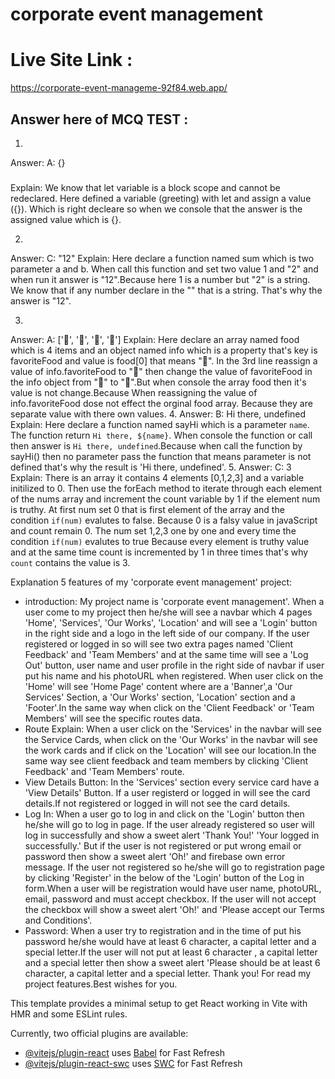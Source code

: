 # corporate event management
# Live Site Link : 
https://corporate-event-manageme-92f84.web.app/

## Answer here of MCQ TEST : 
1.
Answer: A: {}
### 
Explain: We know that let variable is a block scope and cannot be redeclared. Here defined a variable (greeting) with let and assign a value ({}). Which is right decleare so when we console that the answer is the assigned value which is {}.

2.
Answer: C: "12"
Explain: Here declare a function named sum which is two parameter a and b. When call this function and set two value 1 and "2" and when run it answer is "12".Because here 1 is a number but "2" is a string. We know that if any number declare in the "" that is a string. That's why the answer is "12". 

3. 
Answer: A: ['🍕', '🍫', '🥑', '🍔']
Explain: Here declare an array named food which is 4 items and an object named info which is a property that's key is favoriteFood and value is food[0] that means "🍕". In the 3rd line reassign a value of info.favoriteFood to "🍝" then change the value of favoriteFood in the info object from "🍕" to "🍝".But when console the array food then it's value is not change.Because When reassigning the value of info.favoriteFood dose not effect the orginal food array. Because they are separate value with there own values.
4.
Answer: B: Hi there, undefined
Explain: Here declare a function named sayHi which is a parameter `name`. The function return `Hi there, ${name}`. When console the function or call then answer is `Hi there, undefined`.Because when call the function by sayHi() then no parameter pass the function that means parameter is not defined that's why the result is 'Hi there, undefined'.
5. 
Answer: C: 3
Explain: There is an array it contains 4 elements [0,1,2,3] and a variable initilized  to 0. Then use the forEach method to iterate through each element of the nums array and increment the count variable by 1 if the element num is truthy.
 At first num set 0 that is first element of the array and the condition `if(num)` evalutes to false. Because 0 is a falsy value in javaScript and count remain 0. The num set 1,2,3 one by one and every time the condition `if(num)` evalutes to true Because every element is truthy value and at the same time count is incremented by 1 in three times that's why `count` contains the value is 3.

Explanation 5 features of my 'corporate event management' project:

* introduction: 
My project name is 'corporate event management'. When a user come to my project
 then he/she will see a navbar which 4 pages 'Home', 'Services', 'Our Works',
 'Location' and will see a 'Login' button in the right side and a logo in the left
 side of our company. If the user registered or logged in so will see two extra 
pages named 'Client Feedback' and 'Team Members' and at the same time will see a 
'Log Out' button, user name and user profile in the right side of navbar if user put
his name and his photoURL when registered. When user click on the 'Home' will see 
'Home Page' content where are a 'Banner',a 'Our Services' Section, a 'Our Works' 
section, 'Location' section and a 'Footer'.In the same way when click on the 'Client
 Feedback' or 'Team Members' will see the specific routes data.
* Route Explain:
When a user click on the 'Services' in the navbar will see the Service Cards, 
when click on the 'Our Works' in the navbar will see the work cards and if click on 
the 'Location' will see our location.In the same way see client feedback and team members by 
clicking 'Client Feedback' and 'Team Members' route.
* View Details Button:
In the 'Services' section every service card have a 'View Details' Button. If a
 user registerd or logged in will see the card details.If not registered or logged in
will not see the card details.
* Log In:
When a user go to log in and click on the 'Login' button then he/she will go to log in
page. If the user already registered so user will log in successfully and show a sweet
alert 'Thank You!' 'Your logged in successfully.' But if the user is not registered or
put wrong email or password then show a sweet alert 'Oh!' and firebase own error message.
If the user not registered so he/she will go to registration page by clicking 'Register' in 
the below of the 'Login' button of the Log in form.When a user will be registration would have 
user name, photoURL, email, password and must accept checkbox. If the user will not accept 
the checkbox will show a sweet alert 'Oh!' and 'Please accept our Terms and Conditions'.
* Password:
When a user try to registration and in the time of put his password he/she would have at least 
6 character, a capital letter and a special letter.If the user will not put at least 
6 character , a capital letter and a special letter then show a sweet alert 'Please should be at least 
6 character, a capital letter and a special letter.
Thank you! For read my project features.Best wishes for you.



This template provides a minimal setup to get React working in Vite with HMR and some ESLint rules.

Currently, two official plugins are available:

- [@vitejs/plugin-react](https://github.com/vitejs/vite-plugin-react/blob/main/packages/plugin-react/README.md) uses [Babel](https://babeljs.io/) for Fast Refresh
- [@vitejs/plugin-react-swc](https://github.com/vitejs/vite-plugin-react-swc) uses [SWC](https://swc.rs/) for Fast Refresh
